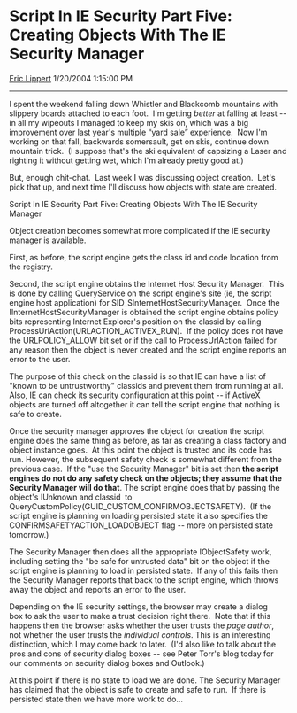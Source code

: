 <div id="page">

# Script In IE Security Part Five: Creating Objects With The IE Security Manager

[Eric Lippert](https://social.msdn.microsoft.com/profile/Eric%20Lippert) 1/20/2004 1:15:00 PM

-----

<div id="content">

<span>I spent the weekend falling down Whistler and Blackcomb mountains with slippery boards attached to each foot.<span>  </span>I'm getting *better* at falling at least -- in all my wipeouts I managed to keep my skis on, which was a big improvement over last year's multiple “yard sale” experience.<span>  </span>Now I'm working on that fall, backwards somersault, get on skis, continue down mountain trick.<span>  </span>(I suppose that's the ski equivalent of capsizing a Laser and righting it without getting wet, which I'm already pretty good at.) </span>

<span></span>

<span>But, enough chit-chat.<span>  </span>Last week I was discussing object creation.<span>  </span>Let's pick that up, and next time I'll discuss how objects with state are created. </span>

<span></span>

<span>Script In IE Security Part Five: Creating Objects With The IE Security Manager</span>

<span>Object creation becomes somewhat more complicated if the IE security manager is available.</span>

<span>First, as before, the script engine gets the class id and code location from the registry. </span>

<span>Second, the script engine obtains the Internet Host Security Manager.  This is done by calling </span><span>QueryService</span><span> on the script engine's site (ie, the script engine host application) for </span><span>SID\_SInternetHostSecurityManager</span><span>.  Once the </span><span>IInternetHostSecurityManager</span><span> is obtained the script engine obtains policy bits representing Internet Explorer's position on the classid by calling </span><span>ProcessUrlAction(URLACTION\_ACTIVEX\_RUN)</span><span>.  If the policy does not have the </span><span>URLPOLICY\_ALLOW</span><span> bit set or if the call to </span><span>ProcessUrlAction</span><span> failed for any reason then the object is never created and the script engine reports an error to the user.</span>

<span>The purpose of this check on the classid is so that IE can have a list of "known to be untrustworthy" classids and prevent them from running at all.  Also, IE can check its security configuration at this point -- if ActiveX objects are turned off altogether it can tell the script engine that nothing is safe to create.</span>

<span>Once the security manager approves the object for creation the script engine does the same thing as before, as far as creating a class factory and object instance goes.  At this point the object is trusted and its code has run. However, the subsequent safety check is somewhat different from the previous case.  If the "use the Security Manager" bit is set then **<span>the script engines do not do any safety check on the objects; they assume that the Security Manager will do that</span>**. The script engine does that by passing the object's </span><span>IUnknown</span><span> and classid  to </span><span>QueryCustomPolicy(GUID\_CUSTOM\_CONFIRMOBJECTSAFETY).</span><span>  (If the script engine is planning on loading persisted state it also specifies the </span><span>CONFIRMSAFETYACTION\_LOADOBJECT</span><span> flag -- more on persisted state tomorrow.)</span>

<span>The Security Manager then does all the appropriate </span><span>IObjectSafety</span><span> work, including setting the "be safe for untrusted data" bit on the object if the script engine is planning to load in persisted state.  If any of this fails then the Security Manager reports that back to the script engine, which throws away the object and reports an error to the user.  </span>

<span></span>

<span>Depending on the IE security settings, the browser may create a dialog box to ask the user to make a trust decision right there.  Note that if this happens then the browser asks whether the user trusts the *<span>page author</span>*, not whether the user trusts the *<span>individual controls</span>*. This is an interesting distinction, which I may come back to later.  (I'd also like to talk about the pros and cons of security dialog boxes -- see Peter Torr's blog today for our comments on security dialog boxes and Outlook.)</span>

<span>At this point if there is no state to load we are done. The Security Manager has claimed that the object is safe to create and safe to run.  If there is persisted state then we have more work to do...</span>

</div>

</div>

